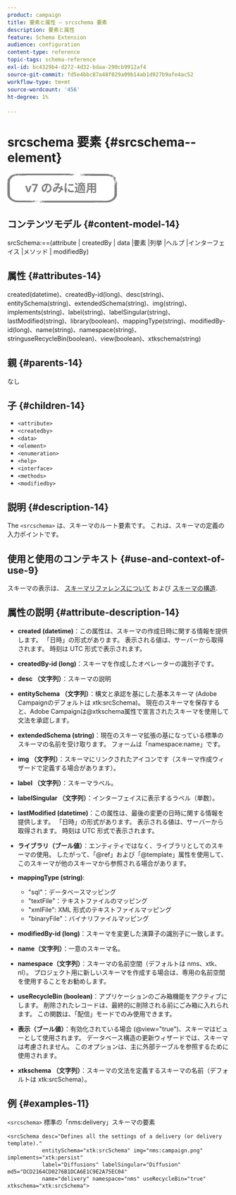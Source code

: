 ```yaml
---
product: campaign
title: 要素と属性 — srcschema 要素
description: 要素と属性
feature: Schema Extension
audience: configuration
content-type: reference
topic-tags: schema-reference
exl-id: bc4329b4-d272-4d32-bdaa-290cb9912af4
source-git-commit: fd5e4bbc87a48f029a09b14ab1d927b9afe4ac52
workflow-type: tm+mt
source-wordcount: '456'
ht-degree: 1%

---
```


# srcschema 要素 {#srcschema--element}

![](../../../assets/v7-only.svg)

## コンテンツモデル {#content-model-14}

srcSchema:==(attribute | createdBy | data |要素 |列挙 |ヘルプ |インターフェイス |メソッド | modifiedBy)

## 属性 {#attributes-14}

created(datetime)、createdBy-id(long)、desc(string)、entitySchema(string)、extendedSchema(string)、img(string)、implements(string)、label(string)、labelSingular(string)、lastModified(string)、library(boolean)、mappingType(string)、modifiedBy-id(long)、name(string)、namespace(string)、stringuseRecycleBin(boolean)、view(boolean)、xtkschema(string)

## 親 {#parents-14}

なし

## 子 {#children-14}

* `<attribute>`
* `<createdby>`
* `<data>`
* `<element>`
* `<enumeration>`
* `<help>`
* `<interface>`
* `<methods>`
* `<modifiedby>`

## 説明 {#description-14}

The `<srcschema>` は、スキーマのルート要素です。 これは、スキーマの定義の入力ポイントです。

## 使用と使用のコンテキスト {#use-and-context-of-use-9}

スキーマの表示は、 [スキーマリファレンスについて](../../../configuration/using/about-schema-reference.md) および [スキーマの構造](../../../configuration/using/schema-structure.md).

## 属性の説明 {#attribute-description-14}

* **created (datetime)**：この属性は、スキーマの作成日時に関する情報を提供します。 「日時」の形式があります。 表示される値は、サーバーから取得されます。 時刻は UTC 形式で表示されます。
* **createdBy-id (long)**：スキーマを作成したオペレーターの識別子です。
* **desc （文字列）**：スキーマの説明
* **entitySchema （文字列）**：構文と承認を基にした基本スキーマ (Adobe Campaignのデフォルトは xtk:srcSchema)。 現在のスキーマを保存すると、Adobe Campaignは@xtkschema属性で宣言されたスキーマを使用して文法を承認します。
* **extendedSchema (string)**：現在のスキーマ拡張の基になっている標準のスキーマの名前を受け取ります。 フォームは「namespace:name」です。
* **img （文字列）**：スキーマにリンクされたアイコンです（スキーマ作成ウィザードで定義する場合があります）。
* **label （文字列）**：スキーマラベル。
* **labelSingular （文字列）**：インターフェイスに表示するラベル（単数）。
* **lastModified (datetime)**：この属性は、最後の変更の日時に関する情報を提供します。 「日時」の形式があります。 表示される値は、サーバーから取得されます。 時刻は UTC 形式で表示されます。
* **ライブラリ（ブール値）**：エンティティではなく、ライブラリとしてのスキーマの使用。 したがって、「@ref」および「@template」属性を使用して、このスキーマが他のスキーマから参照される場合があります。
* **mappingType (string)**:

   * &quot;sql&quot;：データベースマッピング
   * &quot;textFile&quot;：テキストファイルのマッピング
   * &quot;xmlFile&quot;: XML 形式のテキストファイルマッピング
   * &quot;binaryFile&quot;：バイナリファイルマッピング

* **modifiedBy-id (long)**：スキーマを変更した演算子の識別子に一致します。
* **name（文字列）**：一意のスキーマ名。
* **namespace（文字列）**：スキーマの名前空間（デフォルトは nms、xtk、nl）。 プロジェクト用に新しいスキーマを作成する場合は、専用の名前空間を使用することをお勧めします。
* **useRecycleBin (boolean)**：アプリケーションのごみ箱機能をアクティブにします。 削除されたレコードは、最終的に削除される前にごみ箱に入れられます。 この関数は、「配信」モードでのみ使用できます。
* **表示（ブール値）**：有効化されている場合 (@view=&quot;true&quot;)、スキーマはビューとして使用されます。 データベース構造の更新ウィザードでは、スキーマは考慮されません。 このオプションは、主に外部テーブルを参照するために使用されます。
* **xtkschema （文字列）**：スキーマの文法を定義するスキーマの名前（デフォルトは xtk:srcSchema）。

## 例 {#examples-11}

`<srcschema>` 標準の「nms:delivery」スキーマの要素

```
<srcSchema desc="Defines all the settings of a delivery (or delivery template)."  
           entitySchema="xtk:srcSchema" img="nms:campaign.png" implements="xtk:persist" 
           label="Diffusions" labelSingular="Diffusion" md5="DCD2164CD0276B1DCA6E1C9E2A75EC04"
           name="delivery" namespace="nms" useRecycleBin="true" xtkschema="xtk:srcSchema">
```
